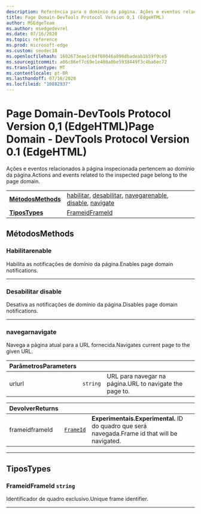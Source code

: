 ```yaml
---
description: Referência para o domínio da página. Ações e eventos relacionados à página inspecionada pertencem ao domínio da página.
title: Page Domain-DevTools Protocol Version 0,1 (EdgeHTML)
author: MSEdgeTeam
ms.author: msedgedevrel
ms.date: 07/16/2020
ms.topic: reference
ms.prod: microsoft-edge
ms.custom: seodec18
ms.openlocfilehash: 1602673eae1c04f60046a898dbadeab1b59f9ce5
ms.sourcegitcommit: a06c86ef7c69e1e400a0be5938449f3c4ba6ec72
ms.translationtype: MT
ms.contentlocale: pt-BR
ms.lasthandoff: 07/16/2020
ms.locfileid: "10882937"
---
```

# <span data-ttu-id="78c3d-104">Page Domain-DevTools Protocol Version 0,1 (EdgeHTML)</span><span class="sxs-lookup"><span data-stu-id="78c3d-104">Page Domain - DevTools Protocol Version 0.1 (EdgeHTML)</span></span>  

<span data-ttu-id="78c3d-105">Ações e eventos relacionados à página inspecionada pertencem ao domínio da página.</span><span class="sxs-lookup"><span data-stu-id="78c3d-105">Actions and events related to the inspected page belong to the page domain.</span></span>

| | |
|-|-|
| [**<span data-ttu-id="78c3d-106">Métodos</span><span class="sxs-lookup"><span data-stu-id="78c3d-106">Methods</span></span>**](#methods) | <span data-ttu-id="78c3d-107">[habilitar](#enable), [desabilitar](#disable), [navegar](#navigate)</span><span class="sxs-lookup"><span data-stu-id="78c3d-107">[enable](#enable), [disable](#disable), [navigate](#navigate)</span></span> |
| [**<span data-ttu-id="78c3d-108">Tipos</span><span class="sxs-lookup"><span data-stu-id="78c3d-108">Types</span></span>**](#types) | [<span data-ttu-id="78c3d-109">Frameid</span><span class="sxs-lookup"><span data-stu-id="78c3d-109">FrameId</span></span>](#frameid) |
## <span data-ttu-id="78c3d-110">Métodos</span><span class="sxs-lookup"><span data-stu-id="78c3d-110">Methods</span></span>

### <span data-ttu-id="78c3d-111">Habilitar</span><span class="sxs-lookup"><span data-stu-id="78c3d-111">enable</span></span>
<span data-ttu-id="78c3d-112">Habilita as notificações de domínio da página.</span><span class="sxs-lookup"><span data-stu-id="78c3d-112">Enables page domain notifications.</span></span>


---

### <span data-ttu-id="78c3d-113">Desabilitar </span><span class="sxs-lookup"><span data-stu-id="78c3d-113">disable</span></span>
<span data-ttu-id="78c3d-114">Desativa as notificações de domínio da página.</span><span class="sxs-lookup"><span data-stu-id="78c3d-114">Disables page domain notifications.</span></span>


---

### <span data-ttu-id="78c3d-115">navegar</span><span class="sxs-lookup"><span data-stu-id="78c3d-115">navigate</span></span>
<span data-ttu-id="78c3d-116">Navega a página atual para a URL fornecida.</span><span class="sxs-lookup"><span data-stu-id="78c3d-116">Navigates current page to the given URL.</span></span>

<table>
    <thead>
        <tr>
            <th><span data-ttu-id="78c3d-117">Parâmetros</span><span class="sxs-lookup"><span data-stu-id="78c3d-117">Parameters</span></span></th>
            <th></th>
            <th></th>
        </tr>
    </thead>
    <tbody>
        <tr>
            <td><span data-ttu-id="78c3d-118">url</span><span class="sxs-lookup"><span data-stu-id="78c3d-118">url</span></span></td>
            <td><code class="flyout">string</code></td>
            <td><span data-ttu-id="78c3d-119">URL para navegar na página.</span><span class="sxs-lookup"><span data-stu-id="78c3d-119">URL to navigate the page to.</span></span></td>
        </tr>
    </tbody>
</table>
<table>
    <thead>
        <tr>
            <th><span data-ttu-id="78c3d-120">Devolver</span><span class="sxs-lookup"><span data-stu-id="78c3d-120">Returns</span></span></th>
            <th></th>
            <th></th>
        </tr>
    </thead>
    <tbody>
        <tr>
            <td><span data-ttu-id="78c3d-121">frameid</span><span class="sxs-lookup"><span data-stu-id="78c3d-121">frameId</span></span></td>
            <td><a href="#frameid"><code class="flyout">FrameId</code></a></td>
            <td><span><b><span data-ttu-id="78c3d-122">Experimentais.</span><span class="sxs-lookup"><span data-stu-id="78c3d-122">Experimental.</span></span> </b></span><span data-ttu-id="78c3d-123">ID do quadro que será navegada.</span><span class="sxs-lookup"><span data-stu-id="78c3d-123">Frame id that will be navigated.</span></span></td>
        </tr>
    </tbody>
</table>

---

## <span data-ttu-id="78c3d-124">Tipos</span><span class="sxs-lookup"><span data-stu-id="78c3d-124">Types</span></span>

### <a name="frameid"></a> <span data-ttu-id="78c3d-125">Frameid</span><span class="sxs-lookup"><span data-stu-id="78c3d-125">FrameId</span></span> `string`

<span data-ttu-id="78c3d-126">Identificador de quadro exclusivo.</span><span class="sxs-lookup"><span data-stu-id="78c3d-126">Unique frame identifier.</span></span>


---
